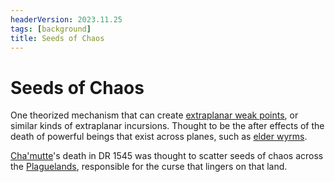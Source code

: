 ```yaml
---
headerVersion: 2023.11.25
tags: [background]
title: Seeds of Chaos
---
```

# Seeds of Chaos

One theorized mechanism that can create [extraplanar weak points](<./extraplanar-weak-point.md>), or similar kinds of extraplanar incursions. Thought to be the after effects of the death of powerful beings that exist across planes, such as [elder wyrms](<../../species/children-of-the-divine/dragons.md>). 

[Cha'mutte](<../../people/extraplanar-powers/cha-mutte.md>)'s death in DR 1545 was thought to scatter seeds of chaos across the [Plaguelands](<../../gazetteer/istaros-watershed/plaguelands.md>), responsible for the curse that lingers on that land. 
